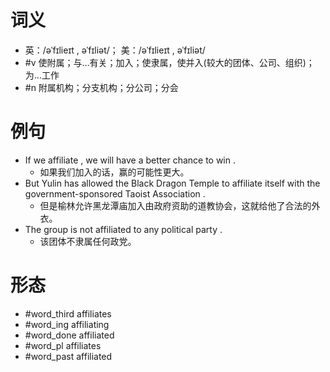 # 词义
- 英：/əˈfɪlieɪt , əˈfɪliət/； 美：/əˈfɪlieɪt , əˈfɪliət/
- #v 使附属；与…有关；加入；使隶属，使并入(较大的团体、公司、组织)；为…工作
- #n 附属机构；分支机构；分公司；分会
# 例句
- If we affiliate , we will have a better chance to win .
	- 如果我们加入的话，赢的可能性更大。
- But Yulin has allowed the Black Dragon Temple to affiliate itself with the government-sponsored Taoist Association .
	- 但是榆林允许黑龙潭庙加入由政府资助的道教协会，这就给他了合法的外衣。
- The group is not affiliated to any political party .
	- 该团体不隶属任何政党。
# 形态
- #word_third affiliates
- #word_ing affiliating
- #word_done affiliated
- #word_pl affiliates
- #word_past affiliated
